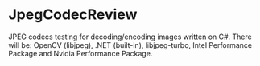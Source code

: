 # JpegCodecReview
JPEG codecs testing for decoding/encoding images written on C#. There will be: OpenCV (libjpeg),  .NET (built-in), libjpeg-turbo, Intel Performance Package and Nvidia Performance Package. 
